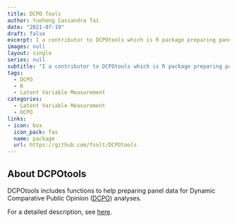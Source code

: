 ```yaml
---
title: DCPO Tools
author: Yuehong Cassandra Tai
date: "2021-07-19"
draft: false
excerpt: I a contributor to DCPOtools which is R package preparing panel data for Dynamic Comparative Public Opinion (DCPO) analyses.
images: null
layout: single
series: null
subtitle: "I a contributor to DCPOtools which is R package preparing panel data for Dynamic Comparative Public Opinion (DCPO) analyses."
tags: 
  - DCPO
  - R
  - Latent Variable Measurement
categories: 
  - Latent Variable Measurement
  - DCPO
links:
- icon: box
  icon_pack: fas
  name: package
  url: https://github.com/fsolt/DCPOtools
---
```



## About DCPOtools

DCPOtools includes functions to help preparing panel data for Dynamic Comparative Public Opinion ([DCPO](https://github.com/fsolt/DCPO)) analyses.

For a detailed description, see [here](https://github.com/fsolt/DCPOtools).




